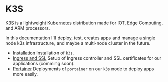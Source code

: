 # K3S

[K3S](https://k3s.io/) is a lightweight [Kubernetes](https://kubernetes.io/) distribution made for IOT, Edge Computing, and ARM processors.

In this documentation I'll deploy, test, creates apps and manage a single node k3s infrastructure, and maybe a multi-node cluster in the future.

- [Installation](installation/README.md) Installation of `k3s`.
- [Ingress and SSL](k3s/) Setup of Ingress controller and SSL certificates for our applications (comming soon).
- [Portainer](k3s/portainer/README.md) Deployments of `portainer` on our `k3s` node to deploy apps more easily.